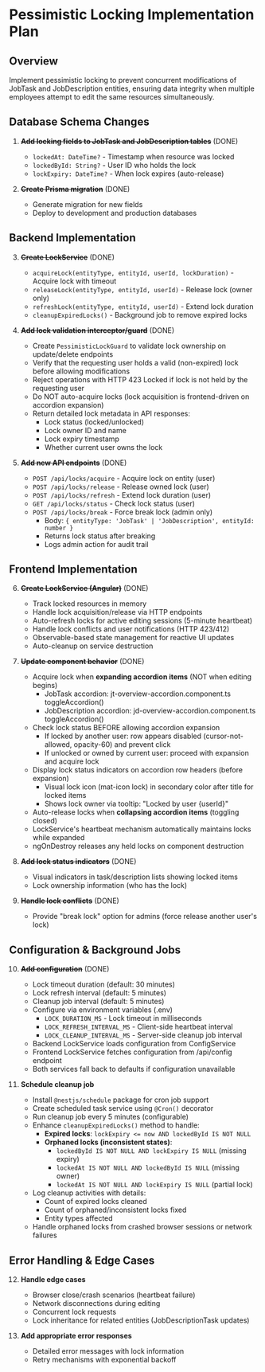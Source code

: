 # Pessimistic Locking Implementation Plan

## Overview

Implement pessimistic locking to prevent concurrent modifications of JobTask and JobDescription entities, ensuring data integrity when multiple employees attempt to edit the same resources simultaneously.

## Database Schema Changes

1. ~~**Add locking fields to JobTask and JobDescription tables**~~ (DONE)

   - `lockedAt: DateTime?` - Timestamp when resource was locked
   - `lockedById: String?` - User ID who holds the lock
   - `lockExpiry: DateTime?` - When lock expires (auto-release)

2. ~~**Create Prisma migration**~~ (DONE)
   - Generate migration for new fields
   - Deploy to development and production databases

## Backend Implementation

3. ~~**Create LockService**~~ (DONE)

   - `acquireLock(entityType, entityId, userId, lockDuration)` - Acquire lock with timeout
   - `releaseLock(entityType, entityId, userId)` - Release lock (owner only)
   - `refreshLock(entityType, entityId, userId)` - Extend lock duration
   - `cleanupExpiredLocks()` - Background job to remove expired locks

4. ~~**Add lock validation interceptor/guard**~~ (DONE)

   - Create `PessimisticLockGuard` to validate lock ownership on update/delete endpoints
   - Verify that the requesting user holds a valid (non-expired) lock before allowing modifications
   - Reject operations with HTTP 423 Locked if lock is not held by the requesting user
   - Do NOT auto-acquire locks (lock acquisition is frontend-driven on accordion expansion)
   - Return detailed lock metadata in API responses:
     - Lock status (locked/unlocked)
     - Lock owner ID and name
     - Lock expiry timestamp
     - Whether current user owns the lock

5. ~~**Add new API endpoints**~~ (DONE)
   - `POST /api/locks/acquire` - Acquire lock on entity (user)
   - `POST /api/locks/release` - Release owned lock (user)
   - `POST /api/locks/refresh` - Extend lock duration (user)
   - `GET /api/locks/status` - Check lock status (user)
   - `POST /api/locks/break` - Force break lock (admin only)
     - Body: `{ entityType: 'JobTask' | 'JobDescription', entityId: number }`
     - Returns lock status after breaking
     - Logs admin action for audit trail

## Frontend Implementation

6. ~~**Create LockService (Angular)**~~ (DONE)

   - Track locked resources in memory
   - Handle lock acquisition/release via HTTP endpoints
   - Auto-refresh locks for active editing sessions (5-minute heartbeat)
   - Handle lock conflicts and user notifications (HTTP 423/412)
   - Observable-based state management for reactive UI updates
   - Auto-cleanup on service destruction

7. ~~**Update component behavior**~~ (DONE)

   - Acquire lock when **expanding accordion items** (NOT when editing begins)
     - JobTask accordion: jt-overview-accordion.component.ts toggleAccordion()
     - JobDescription accordion: jd-overview-accordion.component.ts toggleAccordion()
   - Check lock status BEFORE allowing accordion expansion
     - If locked by another user: row appears disabled (cursor-not-allowed, opacity-60) and prevent click
     - If unlocked or owned by current user: proceed with expansion and acquire lock
   - Display lock status indicators on accordion row headers (before expansion)
     - Visual lock icon (mat-icon lock) in secondary color after title for locked items
     - Shows lock owner via tooltip: "Locked by user {userId}"
   - Auto-release locks when **collapsing accordion items** (toggling closed)
   - LockService's heartbeat mechanism automatically maintains locks while expanded
   - ngOnDestroy releases any held locks on component destruction

8. ~~**Add lock status indicators**~~ (DONE)

   - Visual indicators in task/description lists showing locked items
   - Lock ownership information (who has the lock)

9. ~~**Handle lock conflicts**~~ (DONE)
   - Provide "break lock" option for admins (force release another user's lock)

## Configuration & Background Jobs

10. ~~**Add configuration**~~ (DONE)

    - Lock timeout duration (default: 30 minutes)
    - Lock refresh interval (default: 5 minutes)
    - Cleanup job interval (default: 5 minutes)
    - Configure via environment variables (.env)
      - `LOCK_DURATION_MS` - Lock timeout in milliseconds
      - `LOCK_REFRESH_INTERVAL_MS` - Client-side heartbeat interval
      - `LOCK_CLEANUP_INTERVAL_MS` - Server-side cleanup job interval
    - Backend LockService loads configuration from ConfigService
    - Frontend LockService fetches configuration from /api/config endpoint
    - Both services fall back to defaults if configuration unavailable

11. **Schedule cleanup job**
    - Install `@nestjs/schedule` package for cron job support
    - Create scheduled task service using `@Cron()` decorator
    - Run cleanup job every 5 minutes (configurable)
    - Enhance `cleanupExpiredLocks()` method to handle:
      - **Expired locks**: `lockExpiry <= now AND lockedById IS NOT NULL`
      - **Orphaned locks (inconsistent states)**:
        - `lockedById IS NOT NULL AND lockExpiry IS NULL` (missing expiry)
        - `lockedAt IS NOT NULL AND lockedById IS NULL` (missing owner)
        - `lockedAt IS NOT NULL AND lockExpiry IS NULL` (partial lock)
    - Log cleanup activities with details:
      - Count of expired locks cleaned
      - Count of orphaned/inconsistent locks fixed
      - Entity types affected
    - Handle orphaned locks from crashed browser sessions or network failures

## Error Handling & Edge Cases

12. **Handle edge cases**

    - Browser close/crash scenarios (heartbeat failure)
    - Network disconnections during editing
    - Concurrent lock requests
    - Lock inheritance for related entities (JobDescriptionTask updates)

13. **Add appropriate error responses**
    - Detailed error messages with lock information
    - Retry mechanisms with exponential backoff
